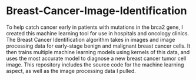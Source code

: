 # Breast-Cancer-Image-Identification
To help catch cancer early in patients with mutations in the brca2 gene, I created this machine learning tool for use in hospitals and oncology clinics. The Breast Cancer Identification algorithm takes in images and image processing data for early-stage benign and malignant breast cancer cells. It then trains multiple machine learning models using kernels of this data, and uses the most accurate model to diagnose a new breast cancer tumor cell image. This repository includes the source code for the machine learning aspect, as well as the image processing data I pulled.
